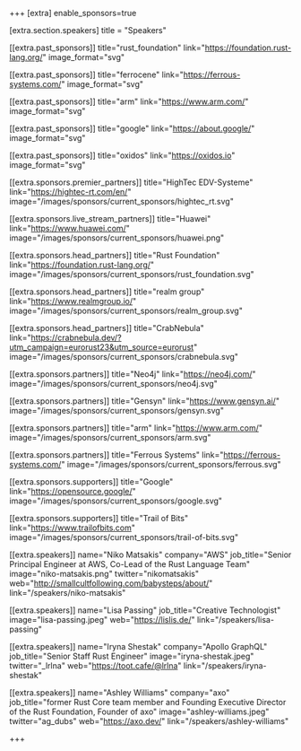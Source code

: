 +++
[extra]
	enable_sponsors=true

[extra.section.speakers]
	title = "Speakers"

[[extra.past_sponsors]]
	title="rust_foundation"
	link="https://foundation.rust-lang.org/"
	image_format="svg"

[[extra.past_sponsors]]
	title="ferrocene"
	link="https://ferrous-systems.com/"
	image_format="svg"

[[extra.past_sponsors]]
	title="arm"
	link="https://www.arm.com/"
	image_format="svg"

[[extra.past_sponsors]]
	title="google"
	link="https://about.google/"
	image_format="svg"

[[extra.past_sponsors]]
	title="oxidos"
	link="https://oxidos.io"
	image_format="svg"

[[extra.sponsors.premier_partners]]
	title="HighTec EDV-Systeme"
	link="https://hightec-rt.com/en/"
	image="/images/sponsors/current_sponsors/hightec_rt.svg"

[[extra.sponsors.live_stream_partners]]
	title="Huawei"
	link="https://www.huawei.com/"
	image="/images/sponsors/current_sponsors/huawei.png"

[[extra.sponsors.head_partners]]
	title="Rust Foundation"
	link="https://foundation.rust-lang.org/"
	image="/images/sponsors/current_sponsors/rust_foundation.svg"

[[extra.sponsors.head_partners]]
	title="realm group"
	link="https://www.realmgroup.io/"
	image="/images/sponsors/current_sponsors/realm_group.svg"

[[extra.sponsors.head_partners]]
	title="CrabNebula"
	link="https://crabnebula.dev/?utm_campaign=eurorust23&utm_source=eurorust"
	image="/images/sponsors/current_sponsors/crabnebula.svg"

[[extra.sponsors.partners]]
	title="Neo4j"
	link="https://neo4j.com/"
	image="/images/sponsors/current_sponsors/neo4j.svg"

[[extra.sponsors.partners]]
	title="Gensyn"
	link="https://www.gensyn.ai/"
	image="/images/sponsors/current_sponsors/gensyn.svg"

[[extra.sponsors.partners]]
	title="arm"
	link="https://www.arm.com/"
	image="/images/sponsors/current_sponsors/arm.svg"

[[extra.sponsors.partners]]
	title="Ferrous Systems"
	link="https://ferrous-systems.com/"
	image="/images/sponsors/current_sponsors/ferrous.svg"

[[extra.sponsors.supporters]]
	title="Google"
	link="https://opensource.google/"
	image="/images/sponsors/current_sponsors/google.svg"

[[extra.sponsors.supporters]]
	title="Trail of Bits"
	link="https://www.trailofbits.com"
	image="/images/sponsors/current_sponsors/trail-of-bits.svg"

[[extra.speakers]]
	name="Niko Matsakis"
	company="AWS"
	job_title="Senior Principal Engineer at AWS, Co-Lead of the Rust Language Team"
	image="niko-matsakis.png"
	twitter="nikomatsakis"
	web="http://smallcultfollowing.com/babysteps/about/"
	link="/speakers/niko-matsakis"

[[extra.speakers]]
	name="Lisa Passing"
	job_title="Creative Technologist"
	image="lisa-passing.jpeg"
	web="https://lislis.de/"
	link="/speakers/lisa-passing"

[[extra.speakers]]
	name="Iryna Shestak"
	company="Apollo GraphQL"
	job_title="Senior Staff Rust Engineer"
	image="iryna-shestak.jpeg"
	twitter="_lrlna"
	web="https://toot.cafe/@lrlna"
	link="/speakers/iryna-shestak"

[[extra.speakers]]
	name="Ashley Williams"
	company="axo"
	job_title="former Rust Core team member and Founding Executive Director of the Rust Foundation, Founder of axo"
	image="ashley-williams.jpeg"
	twitter="ag_dubs"
	web="https://axo.dev/"
	link="/speakers/ashley-williams"

+++
